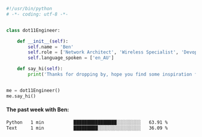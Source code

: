 ```python
#!/usr/bin/python
# -*- coding: utf-8 -*-


class dot11Engineer:

    def __init__(self):
        self.name = 'Ben'
        self.role = ['Network Architect', 'Wireless Specialist', 'Devops Engineer']
        self.language_spoken = ['en_AU']

    def say_hi(self):
        print('Thanks for dropping by, hope you find some inspiration from my work.')


me = dot11Engineer()
me.say_hi()
```

#### The past week with Ben:
<!--START_SECTION:waka-->

```txt
Python   1 min           ████████████████░░░░░░░░░   63.91 %
Text     1 min           █████████░░░░░░░░░░░░░░░░   36.09 %
```

<!--END_SECTION:waka-->  




